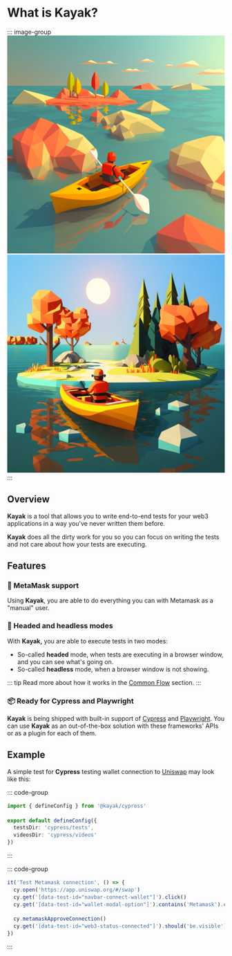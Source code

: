 # What is Kayak?

::: image-group
![](/images/midjourney-kayak-1.png)
![](/images/midjourney-kayak-2.png)
:::

## Overview

**Kayak** is a tool that allows you to write end-to-end tests for your web3 applications in a way you've never written them before.

**Kayak** does all the dirty work for you so you can focus on writing the tests and not care about how your tests are executing.

## Features

### :fox_face: MetaMask support

Using **Kayak**, you are able to do everything you can with Metamask as a "manual" user.

### :exploding_head: Headed and headless modes

With **Kayak,** you are able to execute tests in two modes:

- So-called **headed** mode, when tests are executing in a browser window, and you can see what's going on.
- So-called **headless** mode, when a browser window is not showing.

::: tip
Read more about how it works in the [Common Flow](/guide/common/overview) section.
:::

### :package: Ready for Cypress and Playwright

**Kayak** is being shipped with built-in support of [Cypress](https://www.cypress.io/) and [Playwright](https://playwright.dev/).
You can use **Kayak** as an out-of-the-box solution with these frameworks' APIs or as a plugin for each of them.

## Example

A simple test for **Cypress** testing wallet connection to [Uniswap](https://app.uniswap.org/#/swap) may look like this:

::: code-group
```typescript [kayak.config.ts]
import { defineConfig } from '@kayak/cypress'

export default defineConfig({
  testsDir: 'cypress/tests',
  videosDir: 'cypress/videos'
})
```
:::

::: code-group
```typescript [tests/uniswap.spec.ts]
it('Test Metamask connection', () => {
  cy.open('https://app.uniswap.org/#/swap')
  cy.get('[data-test-id="navbar-connect-wallet"]').click()
  cy.get('[data-test-id="wallet-modal-option"]').contains('Metamask').click()

  cy.metamaskApproveConnection()
  cy.get('[data-test-id="web3-status-connected"]').should('be.visible')
})
```
:::
